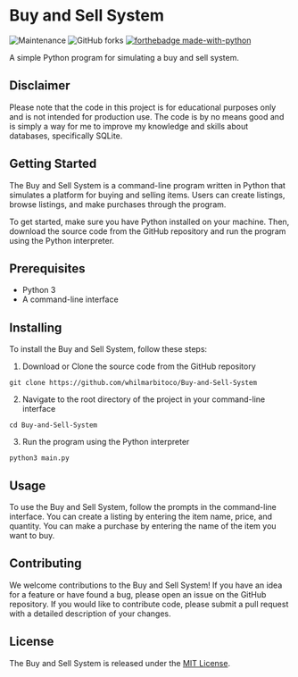 # Buy and Sell System

![Maintenance](https://img.shields.io/badge/Maintained%3F-yes-green.svg?style=for-the-badge)
![GitHub forks](https://img.shields.io/github/forks/whilmarbitoco/Buy-and-Sell-System?style=for-the-badge)
[![forthebadge made-with-python](http://ForTheBadge.com/images/badges/made-with-python.svg)](https://www.python.org/)

A simple Python program for simulating a buy and sell system.

## Disclaimer

Please note that the code in this project is for educational purposes only and is not intended for production use. The code is by no means good and is simply a way for me to improve my knowledge and skills about databases, specifically SQLite.

## Getting Started

The Buy and Sell System is a command-line program written in Python that simulates a platform for buying and selling items. Users can create listings, browse listings, and make purchases through the program.

To get started, make sure you have Python installed on your machine. Then, download the source code from the GitHub repository and run the program using the Python interpreter.

## Prerequisites

- Python 3
- A command-line interface

## Installing

To install the Buy and Sell System, follow these steps:

1. Download or Clone the source code from the GitHub repository
```
git clone https://github.com/whilmarbitoco/Buy-and-Sell-System
```
2. Navigate to the root directory of the project in your command-line interface
```
cd Buy-and-Sell-System
```
3. Run the program using the Python interpreter
```
python3 main.py
```

## Usage

To use the Buy and Sell System, follow the prompts in the command-line interface. You can create a listing by entering the item name, price, and quantity. You can make a purchase by entering the name of the item you want to buy.

## Contributing

We welcome contributions to the Buy and Sell System! If you have an idea for a feature or have found a bug, please open an issue on the GitHub repository. If you would like to contribute code, please submit a pull request with a detailed description of your changes.

## License

The Buy and Sell System is released under the [MIT License](LICENSE).
